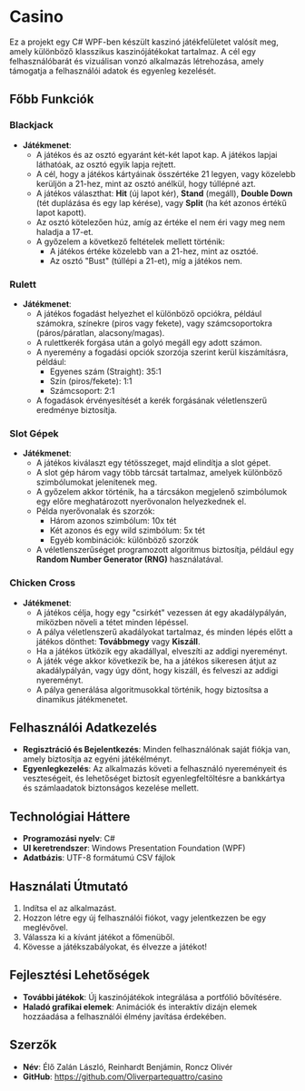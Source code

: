 # Casino

Ez a projekt egy C# WPF-ben készült kaszinó játékfelületet valósít meg, amely különböző klasszikus kaszinójátékokat tartalmaz. A cél egy felhasználóbarát és vizuálisan vonzó alkalmazás létrehozása, amely támogatja a felhasználói adatok és egyenleg kezelését.

## Főbb Funkciók

### Blackjack
- **Játékmenet**:
  - A játékos és az osztó egyaránt két-két lapot kap. A játékos lapjai láthatóak, az osztó egyik lapja rejtett.
  - A cél, hogy a játékos kártyáinak összértéke 21 legyen, vagy közelebb kerüljön a 21-hez, mint az osztó anélkül, hogy túllépné azt.
  - A játékos választhat: **Hit** (új lapot kér), **Stand** (megáll), **Double Down** (tét duplázása és egy lap kérése), vagy **Split** (ha két azonos értékű lapot kapott).
  - Az osztó kötelezően húz, amíg az értéke el nem éri vagy meg nem haladja a 17-et.
  - A győzelem a következő feltételek mellett történik:
    - A játékos értéke közelebb van a 21-hez, mint az osztóé.
    - Az osztó "Bust" (túllépi a 21-et), míg a játékos nem.

### Rulett
- **Játékmenet**:
  - A játékos fogadást helyezhet el különböző opciókra, például számokra, színekre (piros vagy fekete), vagy számcsoportokra (páros/páratlan, alacsony/magas).
  - A rulettkerék forgása után a golyó megáll egy adott számon.
  - A nyeremény a fogadási opciók szorzója szerint kerül kiszámításra, például:
    - Egyenes szám (Straight): 35:1
    - Szín (piros/fekete): 1:1
    - Számcsoport: 2:1
  - A fogadások érvényesítését a kerék forgásának véletlenszerű eredménye biztosítja.

### Slot Gépek
- **Játékmenet**:
  - A játékos kiválaszt egy tétösszeget, majd elindítja a slot gépet.
  - A slot gép három vagy több tárcsát tartalmaz, amelyek különböző szimbólumokat jelenítenek meg.
  - A győzelem akkor történik, ha a tárcsákon megjelenő szimbólumok egy előre meghatározott nyerővonalon helyezkednek el.
  - Példa nyerővonalak és szorzók:
    - Három azonos szimbólum: 10x tét
    - Két azonos és egy wild szimbólum: 5x tét
    - Egyéb kombinációk: különböző szorzók
  - A véletlenszerűséget programozott algoritmus biztosítja, például egy **Random Number Generator (RNG)** használatával.

### Chicken Cross
- **Játékmenet**:
  - A játékos célja, hogy egy "csirkét" vezessen át egy akadálypályán, miközben növeli a tétet minden lépéssel.
  - A pálya véletlenszerű akadályokat tartalmaz, és minden lépés előtt a játékos dönthet: **Továbbmegy** vagy **Kiszáll**.
  - Ha a játékos ütközik egy akadállyal, elveszíti az addigi nyereményt.
  - A játék vége akkor következik be, ha a játékos sikeresen átjut az akadálypályán, vagy úgy dönt, hogy kiszáll, és felveszi az addigi nyereményt.
  - A pálya generálása algoritmusokkal történik, hogy biztosítsa a dinamikus játékmenetet.

## Felhasználói Adatkezelés

- **Regisztráció és Bejelentkezés**: Minden felhasználónak saját fiókja van, amely biztosítja az egyéni játékélményt.
- **Egyenlegkezelés**: Az alkalmazás követi a felhasználó nyereményeit és veszteségeit, és lehetőséget biztosít egyenlegfeltöltésre a bankkártya és számlaadatok biztonságos kezelése mellett.

## Technológiai Háttere

- **Programozási nyelv**: C#
- **UI keretrendszer**: Windows Presentation Foundation (WPF)
- **Adatbázis**: UTF-8 formátumú CSV fájlok

## Használati Útmutató

1. Indítsa el az alkalmazást.
2. Hozzon létre egy új felhasználói fiókot, vagy jelentkezzen be egy meglévővel.
3. Válassza ki a kívánt játékot a főmenüből.
4. Kövesse a játékszabályokat, és élvezze a játékot!

## Fejlesztési Lehetőségek

- **További játékok**: Új kaszinójátékok integrálása a portfólió bővítésére.
- **Haladó grafikai elemek**: Animációk és interaktív dizájn elemek hozzáadása a felhasználói élmény javítása érdekében.

## Szerzők

- **Név**: Élő Zalán László, Reinhardt Benjámin, Roncz Olivér
- **GitHub**: https://github.com/Oliverpartequattro/casino
